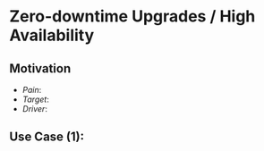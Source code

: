 # Zero-downtime Upgrades / High Availability

## Motivation

* *Pain*: 
* *Target*: 
* *Driver*: 

## Use Case (1): 
